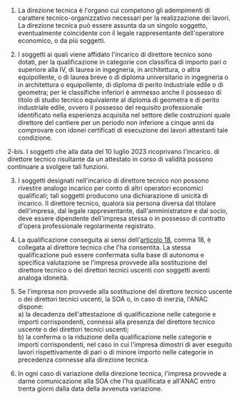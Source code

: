 1. La direzione tecnica è l'organo cui competono gli adempimenti di carattere tecnico-organizzativo necessari per la realizzazione dei lavori. La direzione tecnica può essere assunta da un singolo soggetto, eventualmente coincidente con il legale rappresentante dell'operatore economico, o da più soggetti.

2. I soggetti ai quali viene affidato l'incarico di direttore tecnico sono dotati, per la qualificazione in categorie con classifica di importo pari o superiore alla IV, di laurea in ingegneria, in architettura, o altra equipollente, o di laurea breve o di diploma universitario in ingegneria o in architettura o equipollente, di diploma di perito industriale edile o di geometra; per le classifiche inferiori è ammesso anche il possesso di titolo di studio tecnico equivalente al diploma di geometra e di perito industriale edile, ovvero il possesso del requisito professionale identificato nella esperienza acquisita nel settore delle costruzioni quale direttore del cantiere per un periodo non inferiore a cinque anni da comprovare con idonei certificati di esecuzione dei lavori attestanti tale condizione.

2-bis. I soggetti che alla data del 10 luglio 2023 ricoprivano l'incarico. di direttore tecnico risultante da un attestato in corso di validità possono continuare a svolgere tali funzioni.

3. I soggetti designati nell'incarico di direttore tecnico non possono rivestire analogo incarico per conto di altri operatori economici qualificati; tali soggetti producono una dichiarazione di unicità di incarico. Il direttore tecnico, qualora sia persona diversa dal titolare dell'impresa, dal legale rappresentante, dall'amministratore e dal socio, deve essere dipendente dell'impresa stessa o in possesso di contratto d'opera professionale regolarmente registrato.

4. La qualificazione conseguita ai sensi dell'[articolo 18](/allegato-2.12-articolo-18/1), comma 18, è collegata al direttore tecnico che l'ha consentita. La stessa qualificazione può essere confermata sulla base di autonoma e specifica valutazione se l'impresa provvede alla sostituzione del direttore tecnico o dei direttori tecnici uscenti con soggetti aventi analoga idoneità.

5. Se l'impresa non provvede alla sostituzione del direttore tecnico uscente o dei direttori tecnici uscenti, la SOA o, in caso di inerzia, l'ANAC dispone:<br>a) la decadenza dell'attestazione di qualificazione nelle categorie e importi corrispondenti, connessi alla presenza del direttore tecnico uscente o dei direttori tecnici uscenti;<br>b) la conferma o la riduzione della qualificazione nelle categorie e importi corrispondenti, nel caso in cui l'impresa dimostri di aver eseguito lavori rispettivamente di pari o di minore importo nelle categorie in precedenza connesse alla direzione tecnica.

6. In ogni caso di variazione della direzione tecnica, l'impresa provvede a darne comunicazione alla SOA che l'ha qualificata e all'ANAC entro trenta giorni dalla data della avvenuta variazione.